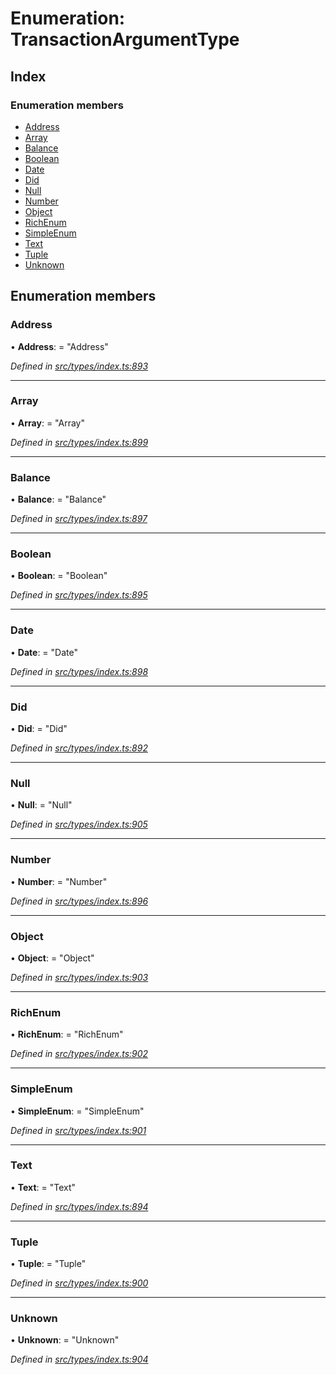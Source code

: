 # Enumeration: TransactionArgumentType

## Index

### Enumeration members

* [Address](transactionargumenttype.md#address)
* [Array](transactionargumenttype.md#array)
* [Balance](transactionargumenttype.md#balance)
* [Boolean](transactionargumenttype.md#boolean)
* [Date](transactionargumenttype.md#date)
* [Did](transactionargumenttype.md#did)
* [Null](transactionargumenttype.md#null)
* [Number](transactionargumenttype.md#number)
* [Object](transactionargumenttype.md#object)
* [RichEnum](transactionargumenttype.md#richenum)
* [SimpleEnum](transactionargumenttype.md#simpleenum)
* [Text](transactionargumenttype.md#text)
* [Tuple](transactionargumenttype.md#tuple)
* [Unknown](transactionargumenttype.md#unknown)

## Enumeration members

###  Address

• **Address**: = "Address"

*Defined in [src/types/index.ts:893](https://github.com/PolymathNetwork/polymesh-sdk/blob/2a4e4111/src/types/index.ts#L893)*

___

###  Array

• **Array**: = "Array"

*Defined in [src/types/index.ts:899](https://github.com/PolymathNetwork/polymesh-sdk/blob/2a4e4111/src/types/index.ts#L899)*

___

###  Balance

• **Balance**: = "Balance"

*Defined in [src/types/index.ts:897](https://github.com/PolymathNetwork/polymesh-sdk/blob/2a4e4111/src/types/index.ts#L897)*

___

###  Boolean

• **Boolean**: = "Boolean"

*Defined in [src/types/index.ts:895](https://github.com/PolymathNetwork/polymesh-sdk/blob/2a4e4111/src/types/index.ts#L895)*

___

###  Date

• **Date**: = "Date"

*Defined in [src/types/index.ts:898](https://github.com/PolymathNetwork/polymesh-sdk/blob/2a4e4111/src/types/index.ts#L898)*

___

###  Did

• **Did**: = "Did"

*Defined in [src/types/index.ts:892](https://github.com/PolymathNetwork/polymesh-sdk/blob/2a4e4111/src/types/index.ts#L892)*

___

###  Null

• **Null**: = "Null"

*Defined in [src/types/index.ts:905](https://github.com/PolymathNetwork/polymesh-sdk/blob/2a4e4111/src/types/index.ts#L905)*

___

###  Number

• **Number**: = "Number"

*Defined in [src/types/index.ts:896](https://github.com/PolymathNetwork/polymesh-sdk/blob/2a4e4111/src/types/index.ts#L896)*

___

###  Object

• **Object**: = "Object"

*Defined in [src/types/index.ts:903](https://github.com/PolymathNetwork/polymesh-sdk/blob/2a4e4111/src/types/index.ts#L903)*

___

###  RichEnum

• **RichEnum**: = "RichEnum"

*Defined in [src/types/index.ts:902](https://github.com/PolymathNetwork/polymesh-sdk/blob/2a4e4111/src/types/index.ts#L902)*

___

###  SimpleEnum

• **SimpleEnum**: = "SimpleEnum"

*Defined in [src/types/index.ts:901](https://github.com/PolymathNetwork/polymesh-sdk/blob/2a4e4111/src/types/index.ts#L901)*

___

###  Text

• **Text**: = "Text"

*Defined in [src/types/index.ts:894](https://github.com/PolymathNetwork/polymesh-sdk/blob/2a4e4111/src/types/index.ts#L894)*

___

###  Tuple

• **Tuple**: = "Tuple"

*Defined in [src/types/index.ts:900](https://github.com/PolymathNetwork/polymesh-sdk/blob/2a4e4111/src/types/index.ts#L900)*

___

###  Unknown

• **Unknown**: = "Unknown"

*Defined in [src/types/index.ts:904](https://github.com/PolymathNetwork/polymesh-sdk/blob/2a4e4111/src/types/index.ts#L904)*
